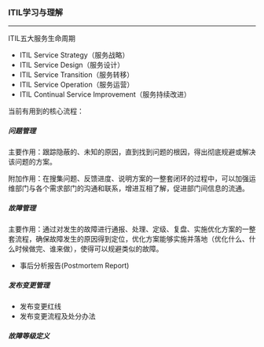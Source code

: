 ### ITIL学习与理解

---

ITIL五大服务生命周期

* ITIL Service Strategy（服务战略）
* ITIL Service Design（服务设计）
* ITIL Service Transition（服务转移）
* ITIL Service Operation（服务运营）
* ITIL Continual Service Improvement（服务持续改进）

当前有用到的核心流程：

##### 问题管理

主要作用：跟踪隐蔽的、未知的原因，直到找到问题的根因，得出彻底规避或解决该问题的方案。

附加作用：在搜集问题、反馈进度、说明方案的一整套闭环的过程中，可以加强运维部门与各个需求部门的沟通和联系，增进互相了解，促进部门间信息的流通。

##### 故障管理

主要作用：通过对发生的故障进行通报、处理、定级、复盘、实施优化方案的一整套流程，确保故障发生的原因得到定位，优化方案能够实施并落地（优化什么、什么时候做完、谁来做），使得可以规避类似的故障。

* 事后分析报告\(Postmortem Report\)

##### 发布变更管理

* 发布变更红线
* 发布变更流程及处分办法

##### 故障等级定义



